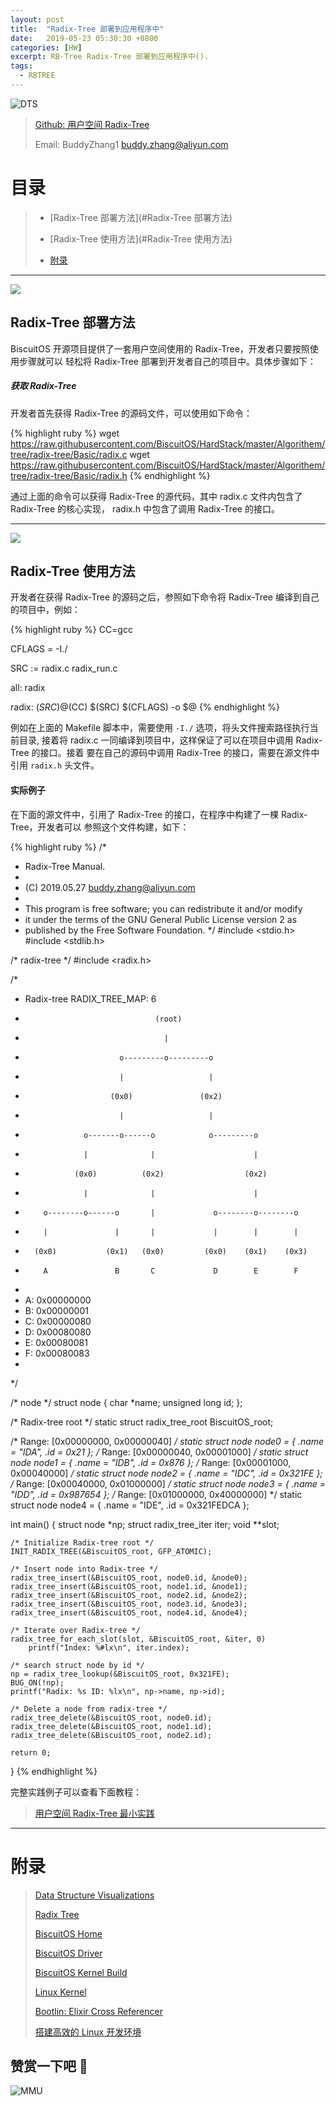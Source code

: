 ```yaml
---
layout: post
title:  "Radix-Tree 部署到应用程序中"
date:   2019-05-23 05:30:30 +0800
categories: [HW]
excerpt: RB-Tree Radix-Tree 部署到应用程序中().
tags:
  - RBTREE
---
```


![DTS](https://raw.githubusercontent.com/EmulateSpace/PictureSet/master/BiscuitOS/kernel/IND00000Q.jpg)

> [Github: 用户空间 Radix-Tree](https://github.com/BiscuitOS/HardStack/tree/master/Algorithem/tree/radix-tree/Basic)
>
> Email: BuddyZhang1 <buddy.zhang@aliyun.com>

# 目录

> - [Radix-Tree 部署方法](#Radix-Tree 部署方法)
>
> - [Radix-Tree 使用方法](#Radix-Tree 使用方法)
>
> - [附录](#附录)

-----------------------------------
<span id="Radix-Tree 部署方法"></span>

![](https://raw.githubusercontent.com/EmulateSpace/PictureSet/master/BiscuitOS/kernel/IND00000P.jpg)

## Radix-Tree 部署方法

BiscuitOS 开源项目提供了一套用户空间使用的 Radix-Tree，开发者只要按照使用步骤就可以
轻松将 Radix-Tree 部署到开发者自己的项目中。具体步骤如下：

##### 获取 Radix-Tree

开发者首先获得 Radix-Tree 的源码文件，可以使用如下命令：

{% highlight ruby %}
wget https://raw.githubusercontent.com/BiscuitOS/HardStack/master/Algorithem/tree/radix-tree/Basic/radix.c
wget https://raw.githubusercontent.com/BiscuitOS/HardStack/master/Algorithem/tree/radix-tree/Basic/radix.h
{% endhighlight %}

通过上面的命令可以获得 Radix-Tree 的源代码，其中 radix.c 文件内包含了 Radix-Tree 的核心实现，
radix.h 中包含了调用 Radix-Tree 的接口。

------------------------------

<span id="Radix-Tree使用方法"></span>

![](https://raw.githubusercontent.com/EmulateSpace/PictureSet/master/BiscuitOS/kernel/IND00000K.jpg)

## Radix-Tree 使用方法

开发者在获得 Radix-Tree 的源码之后，参照如下命令将 Radix-Tree 编译到自己的项目中，例如：

{% highlight ruby %}
CC=gcc

CFLAGS = -I./

SRC := radix.c radix_run.c

all: radix

radix: $(SRC)
	@$(CC) $(SRC) $(CFLAGS) -o $@
{% endhighlight %}

例如在上面的 Makefile 脚本中，需要使用 `-I./` 选项，将头文件搜索路径执行当前目录,
接着将 radix.c 一同编译到项目中，这样保证了可以在项目中调用 Radix-Tree 的接口。接着
要在自己的源码中调用 Radix-Tree 的接口，需要在源文件中引用 `radix.h` 头文件。

#### 实际例子

在下面的源文件中，引用了 Radix-Tree 的接口，在程序中构建了一棵 Radix-Tree，开发者可以
参照这个文件构建，如下：

{% highlight ruby %}
/*
 * Radix-Tree Manual.
 *
 * (C) 2019.05.27 <buddy.zhang@aliyun.com>
 *
 * This program is free software; you can redistribute it and/or modify
 * it under the terms of the GNU General Public License version 2 as
 * published by the Free Software Foundation.
 */
#include <stdio.h>
#include <stdlib.h>

/* radix-tree */
#include <radix.h>

/*
 * Radix-tree                                             RADIX_TREE_MAP: 6
 *                                  (root)
 *                                    |
 *                          o---------o---------o
 *                          |                   |
 *                        (0x0)               (0x2)
 *                          |                   |
 *                  o-------o------o            o---------o
 *                  |              |                      |
 *                (0x0)          (0x2)                  (0x2)
 *                  |              |                      |
 *         o--------o------o       |             o--------o--------o
 *         |               |       |             |        |        |
 *       (0x0)           (0x1)   (0x0)         (0x0)    (0x1)    (0x3)
 *         A               B       C             D        E        F
 *
 * A: 0x00000000
 * B: 0x00000001
 * C: 0x00000080
 * D: 0x00080080
 * E: 0x00080081
 * F: 0x00080083
 *
 */

/* node */
struct node {
	char *name;
	unsigned long id;
};

/* Radix-tree root */
static struct radix_tree_root BiscuitOS_root;

/* Range: [0x00000000, 0x00000040] */
static struct node node0 = { .name = "IDA", .id = 0x21 };
/* Range: [0x00000040, 0x00001000] */
static struct node node1 = { .name = "IDB", .id = 0x876 };
/* Range: [0x00001000, 0x00040000] */
static struct node node2 = { .name = "IDC", .id = 0x321FE };
/* Range: [0x00040000, 0x01000000] */
static struct node node3 = { .name = "IDD", .id = 0x987654 };
/* Range: [0x01000000, 0x40000000] */
static struct node node4 = { .name = "IDE", .id = 0x321FEDCA };

int main()
{
	struct node *np;
	struct radix_tree_iter iter;
	void **slot;

	/* Initialize Radix-tree root */
	INIT_RADIX_TREE(&BiscuitOS_root, GFP_ATOMIC);

	/* Insert node into Radix-tree */
	radix_tree_insert(&BiscuitOS_root, node0.id, &node0);
	radix_tree_insert(&BiscuitOS_root, node1.id, &node1);
	radix_tree_insert(&BiscuitOS_root, node2.id, &node2);
	radix_tree_insert(&BiscuitOS_root, node3.id, &node3);
	radix_tree_insert(&BiscuitOS_root, node4.id, &node4);

	/* Iterate over Radix-tree */
	radix_tree_for_each_slot(slot, &BiscuitOS_root, &iter, 0)
		printf("Index: %#lx\n", iter.index);

	/* search struct node by id */
	np = radix_tree_lookup(&BiscuitOS_root, 0x321FE);
	BUG_ON(!np);
	printf("Radix: %s ID: %lx\n", np->name, np->id);

	/* Delete a node from radix-tree */
	radix_tree_delete(&BiscuitOS_root, node0.id);
	radix_tree_delete(&BiscuitOS_root, node1.id);
	radix_tree_delete(&BiscuitOS_root, node2.id);

	return 0;
}
{% endhighlight %}

完整实践例子可以查看下面教程：

> [用户空间 Radix-Tree 最小实践](https://biscuitos.github.io/blog/Tree_RBTree/#%E7%BA%A2%E9%BB%91%E6%A0%91%E5%9C%A8%E5%BA%94%E7%94%A8%E7%A8%8B%E5%BA%8F%E4%B8%AD%E6%9C%80%E5%B0%8F%E5%AE%9E%E8%B7%B5)

-----------------------------------------------

# <span id="附录">附录</span>

> [Data Structure Visualizations](https://www.cs.usfca.edu/~galles/visualization/Algorithms.html)
>
> [Radix Tree](https://biscuitos.github.io/blog/RADIX-TREE/)
>
> [BiscuitOS Home](https://biscuitos.github.io/)
>
> [BiscuitOS Driver](https://biscuitos.github.io/blog/BiscuitOS_Catalogue/)
>
> [BiscuitOS Kernel Build](https://biscuitos.github.io/blog/Kernel_Build/)
>
> [Linux Kernel](https://www.kernel.org/)
>
> [Bootlin: Elixir Cross Referencer](https://elixir.bootlin.com/linux/latest/source)
>
> [搭建高效的 Linux 开发环境](https://biscuitos.github.io/blog/Linux-debug-tools/)

## 赞赏一下吧 🙂

![MMU](https://raw.githubusercontent.com/EmulateSpace/PictureSet/master/BiscuitOS/kernel/HAB000036.jpg)

